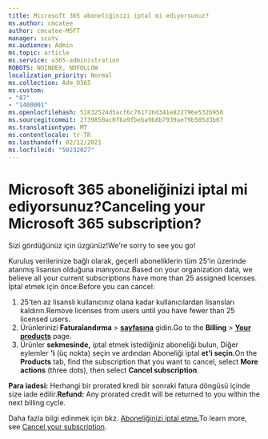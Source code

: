 ```yaml
---
title: Microsoft 365 aboneliğinizi iptal mi ediyorsunuz?
ms.author: cmcatee
author: cmcatee-MSFT
manager: scotv
ms.audience: Admin
ms.topic: article
ms.service: o365-administration
ROBOTS: NOINDEX, NOFOLLOW
localization_priority: Normal
ms.collection: Adm_O365
ms.custom:
- "87"
- "1400001"
ms.openlocfilehash: 51832524d5acf6c761726d341e822796e532b950
ms.sourcegitcommit: 2f39850ac0fba9fbeba9b8b7939ae79b505d3b67
ms.translationtype: MT
ms.contentlocale: tr-TR
ms.lasthandoff: 02/12/2021
ms.locfileid: "50232027"
---
```

# <a name="canceling-your-microsoft-365-subscription"></a><span data-ttu-id="b376a-102">Microsoft 365 aboneliğinizi iptal mi ediyorsunuz?</span><span class="sxs-lookup"><span data-stu-id="b376a-102">Canceling your Microsoft 365 subscription?</span></span>

<span data-ttu-id="b376a-103">Sizi gördüğünüz için üzgünüz!</span><span class="sxs-lookup"><span data-stu-id="b376a-103">We're sorry to see you go!</span></span>
  
<span data-ttu-id="b376a-104">Kuruluş verilerinize bağlı olarak, geçerli aboneliklerin tüm 25'in üzerinde atanmış lisansın olduğuna inanıyoruz.</span><span class="sxs-lookup"><span data-stu-id="b376a-104">Based on your organization data, we believe all your current subscriptions have more than 25 assigned licenses.</span></span> <span data-ttu-id="b376a-105">İptal etmek için önce:</span><span class="sxs-lookup"><span data-stu-id="b376a-105">Before you can cancel:</span></span>

1. <span data-ttu-id="b376a-106">25'ten az lisanslı kullanıcınız olana kadar kullanıcılardan lisansları kaldırın.</span><span class="sxs-lookup"><span data-stu-id="b376a-106">Remove licenses from users until you have fewer than 25 licensed users.</span></span>
2. <span data-ttu-id="b376a-107">Ürünlerinizi **Faturalandırma** \> **[sayfasına](https://go.microsoft.com/fwlink/p/?linkid=842054)** gidin.</span><span class="sxs-lookup"><span data-stu-id="b376a-107">Go to the **Billing** \> **[Your products](https://go.microsoft.com/fwlink/p/?linkid=842054)** page.</span></span>
3. <span data-ttu-id="b376a-108">Ürünler **sekmesinde,** iptal etmek istediğiniz aboneliği bulun, Diğer eylemler **'i** (üç nokta) seçin ve ardından Aboneliği iptal **et'i seçin.**</span><span class="sxs-lookup"><span data-stu-id="b376a-108">On the **Products** tab, find the subscription that you want to cancel, select **More actions** (three dots), then select **Cancel subscription**.</span></span>

<span data-ttu-id="b376a-109">**Para iadesi:** Herhangi bir prorated kredi bir sonraki fatura döngüsü içinde size iade edilir.</span><span class="sxs-lookup"><span data-stu-id="b376a-109">**Refund:** Any prorated credit will be returned to you within the next billing cycle.</span></span>

<span data-ttu-id="b376a-110">Daha fazla bilgi edinmek için bkz. [Aboneliğinizi iptal etme.](https://docs.microsoft.com/microsoft-365/commerce/subscriptions/cancel-your-subscription)</span><span class="sxs-lookup"><span data-stu-id="b376a-110">To learn more, see [Cancel your subscription](https://docs.microsoft.com/microsoft-365/commerce/subscriptions/cancel-your-subscription).</span></span>